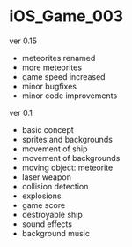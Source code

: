 # iOS_Game_003

ver 0.15
- meteorites renamed
- more meteorites
- game speed increased
- minor bugfixes
- minor code improvements

ver 0.1
- basic concept
- sprites and backgrounds
- movement of ship
- movement of backgrounds
- moving object: meteorite 
- laser weapon
- collision detection
- explosions
- game score
- destroyable ship
- sound effects
- background music